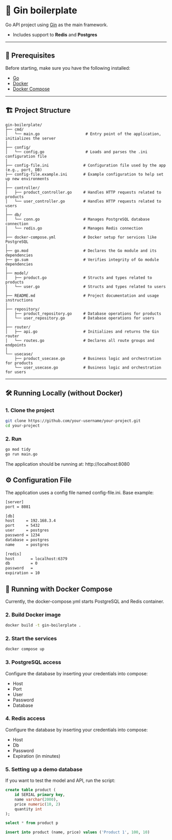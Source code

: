 # 🧪 Gin boilerplate

Go API project using [Gin](https://github.com/gin-gonic/gin) as the main framework.
- Includes support to **Redis** and **Postgres**

---

## 🚀 Prerequisites

Before starting, make sure you have the following installed:

- [Go](https://golang.org/doc/install)
- [Docker](https://www.docker.com/)
- [Docker Compose](https://docs.docker.com/compose/)

---

## 🏗️ Project Structure
```text
gin-boilerplate/
├── cmd/
│   └── main.go                    # Entry point of the application, initializes the server
│
├── config/
│   └── config.go                  # Loads and parses the .ini configuration file
│
├── config-file.ini               # Configuration file used by the app (e.g., port, DB)
├── config-file.example.ini       # Example configuration to help set up new environments
│
├── controller/
│   ├── product_controller.go     # Handles HTTP requests related to products
│   └── user_controller.go        # Handles HTTP requests related to users
│
├── db/
│   └── conn.go                   # Manages PostgreSQL database connection
│   └── redis.go                  # Manages Redis connection
│
├── docker-compose.yml            # Docker setup for services like PostgreSQL
│
├── go.mod                        # Declares the Go module and its dependencies
├── go.sum                        # Verifies integrity of Go module dependencies
│
├── model/
│   ├── product.go                # Structs and types related to products
│   └── user.go                   # Structs and types related to users
│
├── README.md                     # Project documentation and usage instructions
│
├── repository/
│   ├── product_repository.go     # Database operations for products
│   └── user_repository.go        # Database operations for users
│
├── router/
│   ├── api.go                    # Initializes and returns the Gin router
│   └── routes.go                 # Declares all route groups and endpoints
│
└── usecase/
    ├── product_usecase.go        # Business logic and orchestration for products
    └── user_usecase.go           # Business logic and orchestration for users

```
---

## 🛠️ Running Locally (without Docker)

### 1. Clone the project

```bash
git clone https://github.com/your-username/your-project.git
cd your-project
```

### 2. Run
```bash
go mod tidy
go run main.go
```

The application should be running at: http://localhost:8080

## ⚙️ Configuration File
The application uses a config file named config-file.ini. Base example:

```bash
[server]
port = 8081

[db]
host     = 192.168.3.4
port     = 5432
user     = postgres
password = 1234
database = postgres
name     = postgres

[redis]
host       = localhost:6379
db         = 0
password   = 
expiration = 10

```

## 🐳 Running with Docker Compose
Currently, the docker-compose.yml starts PostgreSQL and Redis container.

### 2. Build Docker image
```bash
docker build -t gin-boilerplate .
```

### 2. Start the services
```bash
docker compose up
```
### 3. PostgreSQL access
Configure the database by inserting your credentials into compose:
- Host
- Port
- User
- Password
- Database

### 4. Redis access
Configure the database by inserting your credentials into compose:
- Host
- Db
- Password
- Expiration (in minutes)

### 5. Setting up a demo database
If you want to test the model and API, run the script:
```sql
create table product (
	id SERIAL primary key,
	name varchar(2000),
	price numeric(10, 2)
	quantity int
);

select * from product p

insert into product (name, price) values ('Product 1', 100, 10)
```
